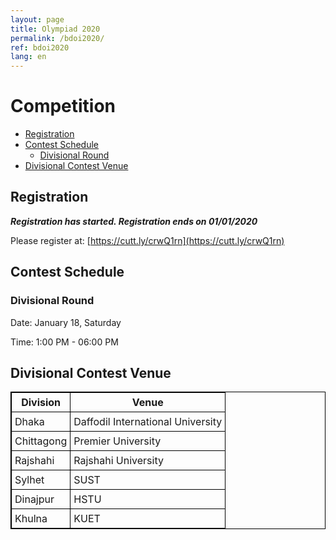 ```yaml
---
layout: page
title: Olympiad 2020
permalink: /bdoi2020/
ref: bdoi2020
lang: en
---
```


<style type="text/css">
.tg  {border-collapse:collapse;border-spacing:0;}
.tg td{padding:10px 5px;border-style:solid;border-width:1px;overflow:hidden;word-break:normal;border-color:black;}
.tg th{padding:10px 5px;border-style:solid;border-width:1px;overflow:hidden;word-break:normal;border-color:black;}
.tg .tg-0pky{border-color:inherit;text-align:left;vertical-align:top}
table{
  border-collapse: collapse;
  border-spacing: 0;
  border:1px solid #000000;
}
th{
  padding: 5px;
  border:1px solid #000000;
}
td{
  padding: 5px;
  border:1px solid #000000;
}
</style>

# Competition #

* [Registration](#registration)
* [Contest Schedule](#contest-schedule)
    * [Divisional Round](#divisional-round)
* [Divisional Contest Venue](#divisional-contest-venue)

## Registration ##
***Registration has started. Registration ends on 01/01/2020***

Please register at: [https://cutt.ly/crwQ1rn](https://cutt.ly/crwQ1rn)


## Contest Schedule ##
### Divisional Round ###
Date: January 18, Saturday

Time: 1:00 PM - 06:00 PM

## Divisional Contest Venue ##

| Division | Venue |
|----------|------|
| Dhaka | Daffodil International University |
| Chittagong | Premier University |
| Rajshahi | Rajshahi University |
| Sylhet | SUST |
| Dinajpur | HSTU |
| Khulna | KUET |

<!---
# Competition #

* [Schedule](#schedule)
    * [National Round](#national-round)
* [Results](#results)
* [Solutions](#solutions)
* [Instructions to Contestants](#instructions-to-contestants)
* [Contest Environment](#contest-environment)
    * [Operating System](#operating-system)
    * [Programming Languages](#programming-languages)
    * [Text Editors And IDEs](#text-editors-and-ides)

## Schedule ##

#### National Round ####
Venue: Daffodil International University
<style>
  table{
      border-collapse: collapse;
      border-spacing: 0;
      border:1px solid #000000;
  }
  th{
      padding: 5px;
      border:1px solid #000000;
  }
  td{
      padding: 5px;
      border:1px solid #000000;
  }
</style>
## Day 1 schedule (22 March 2019, Friday)

| Serial | Item | Time | Remarks |
|--------|------|:----:|---------|
| 1      | Departure of Transport from AR Plaza Market, Shobhanbug | 14:00 | Only for Contestants |
| 2      | Light Packet Lunch Served on the bus                    | 14:10 | |
| 3      | Arrival at Ashulia Campus                               | 15:00 | Gather at Academic Building-1 Lounge |
| 4      | Kit Distribution & Registration                         | 15:15 | Academic Building-1 Lounge |
| 5      | Day 1 contest Starts                                    | 16:00 | 302, 303 and 304, AB-1 |
| 6      | Light Snacks/Water                                      | During Contest | Only for contestants |
| 7      | Day 1 contest Ends                                      | 21:00 | |
| 8      | Dinner                                                  | 21:15 | |
| 9      | Move to accomodation & Night stay                       | 22:00 | Guest accomodation at Green Garden. Only for contestants & Judges |

<br /><br />

## Day 2 schedule (23 March 2019, Saturday)

| Serial | Item | Time | Remarks |
|--------|------|:----:|---------|
| 1      | Breakfast                                              | 08:00 | Green Garden Restaurant. Only for contestants & Judges |
| 2      | Day 2 contest starts                                   | 09:00 | 302, 303 and 304, AB-1 |
| 3      | Light Snacks/Water                                      | During Contest | Only for contestants |
| 4      | Day 2 contest Ends                                      | 14:00 | |
| 5      | Light Lunch                                             | 14:15 | Green Garden Restaurant |
| 6      | Closing Ceremony                                        | 15:00 | Sadinota Milonayoton |
| 7      | Departure of Transport from Ashulia                     | 17:00 | Only for Contestants. On the way back a contestant can get dropped at a preferred location(on the route) |

<br /><br />

## Instructions to Contestants ##

1. Please be at the venue by 1:00PM. Contestants will be provided light lunch.

2. You must bring a valid ID card or any other form of proof of your class and studentship. For SSC examinees, SSC Admit card/Registration card will be acceptable. The proof should contain your photo.

3. The contest will start at 0200 PM sharp. There will be no opening and/or closing ceremony for the divisional round. The contest will be hosted at online CMS and hence it will start right on time centrally across all venues globally.

4. Log in credentials will be provided by the hosts few minutes before the contest start time. You must log in using your own credentials. For any issue, contact the hosts/invigilators/volunteers.

5. The tasks will be available at CMS in PDF form in both Bangla and English. No printout will be given.

6. You are NOT allowed to bring any material in electronic or printed format. You are NOT allowed to talk to any contestant. If you are found to use any such material or talk to others you will be expelled from the contest and disciplinary action may be taken by BIOC subject to investigation. Please do not bring anything except for a pen/pencil with you. You will be provided with blank pages and a pen.

7. You will be provided with the following environment.

```
Compilers: OpenJDK; GCC
Text Editors and IDEs: Code::Blocks; Eclipse; Sublime Text
```

8. You are not allowed to use internet except for the following two links. If you are found to be using some other link over internet, you will be expelled from the contest and disciplinary action may be taken by BIOC subject to investigation.

```
https://practice.olympiad.org.bd/
https://ranking.olympiad.org.bd/
```

9. During the contest you will be provided with very light refreshment with water/drinks. You are allowed to take that at your own pace. Please maintain discipline, do not disturb others and keep clean.

## Results ##

[Divisional Round]({{ site.baseurl }}/ranking-div.html){:target="_blank"}


## Solutions ##

[Divisional Round](https://drive.google.com/uc?export=download&id=1HvvU3ND1CdP0TJ9tpjS3hasVcrP2lWtC){:target="_blank"}

## Contest Environment ##

#### Operating System ####
  * Windows
  * CMS 1.4

#### Programming Languages ####
  * GCC 8.3(C/C++)
  * Java 8

#### Text Editors And IDEs ####
  * Code::Blocks
  * Eclipse
  * Sublime Text

-->
